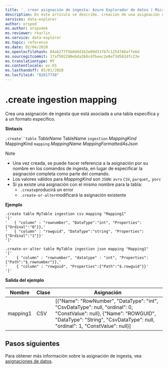 ```yaml
---
title: '. crear asignación de ingesta: Azure Explorador de datos | Microsoft Docs'
description: En este artículo se describe. creación de una asignación de ingesta en Azure Explorador de datos.
services: data-explorer
author: orspod
ms.author: orspodek
ms.reviewer: rkarlin
ms.service: data-explorer
ms.topic: reference
ms.date: 02/04/2020
ms.openlocfilehash: 84ab277f5b0d4d1b2e09d31fb7c1254786affe6d
ms.sourcegitcommit: 1faf502280ebda268cdfbeec2e8ef3d582dfc23e
ms.translationtype: MT
ms.contentlocale: es-ES
ms.lasthandoff: 05/01/2020
ms.locfileid: "82617738"
---
```

# <a name="create-ingestion-mapping"></a>.create ingestion mapping

Crea una asignación de ingesta que está asociada a una tabla específica y a un formato específico.

**Sintaxis**

`.create``table` *TableName* TableName `ingestion` *MappingKind* MappingKind `mapping` *MappingName* *MappingFormattedAsJson*

> [!NOTE]
> * Una vez creada, se puede hacer referencia a la asignación por su nombre en los comandos de ingesta, en lugar de especificar la asignación completa como parte del comando.
> * Los valores válidos para _MappingKind_ son `JSON`: `avro` `CSV`, `parquet`,, y`orc`
> * Si ya existe una asignación con el mismo nombre para la tabla:
>    * `.create`producirá un error
>    * `.create-or-alter`modificará la asignación existente
 
**Ejemplo** 
 
```kusto
.create table MyTable ingestion csv mapping "Mapping1"
'['
'   { "column" : "rownumber", "DataType":"int", "Properties":{"Ordinal":"0"}},'
'   { "column" : "rowguid", "DataType":"string", "Properties":{"Ordinal":"1"}}'
']'

.create-or-alter table MyTable ingestion json mapping "Mapping1"
'['
'    { "column" : "rownumber", "datatype" : "int", "Properties":{"Path":"$.rownumber"}},'
'    { "column" : "rowguid", "Properties":{"Path":"$.rowguid"}}'
']'
```

**Salida del ejemplo**

| Nombre     | Clase | Asignación                                                                                                                                                                          |
|----------|------|----------------------------------------------------------------------------------------------------------------------------------------------------------------------------------|
| mapping1 | CSV  | [{"Name": "RowNumber", "DataType": "int", "CsvDataType": null, "ordinal": 0, "ConstValue": null}, {"Name": "ROWGUID", "DataType": "String", "CsvDataType": null, "ordinal": 1, "ConstValue": null}] |

## <a name="next-steps"></a>Pasos siguientes
Para obtener más información sobre la asignación de ingesta, vea [asignaciones de datos](mappings.md).

